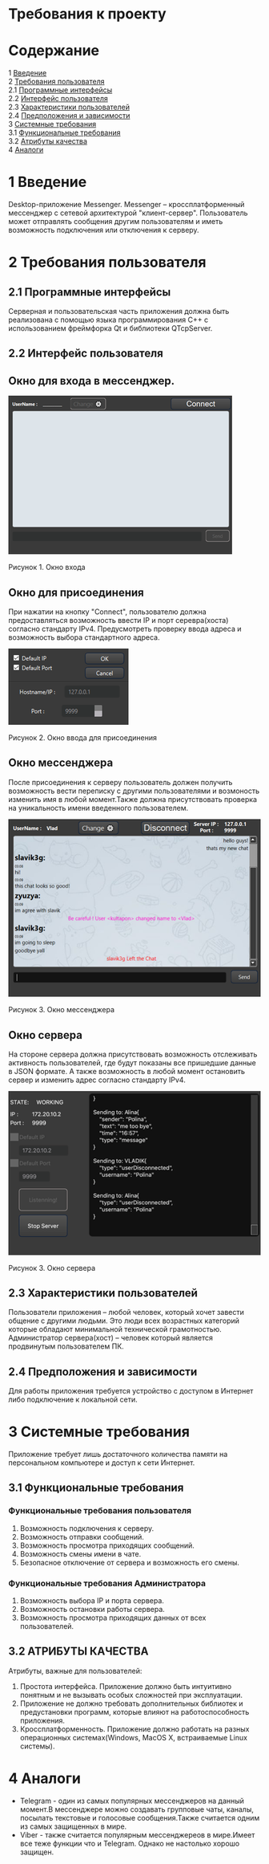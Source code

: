 # Требования к проекту

# Содержание
1 [Введение](#intro)   
2 [Требования пользователя](#user_requirements)  
2.1 [Программные интерфейсы](#software_interfaces)  
2.2 [Интерфейс пользователя](#user_interface)  
2.3 [Характеристики пользователей](#user_specifications)  
2.4 [Предположения и зависимости](#assumptions_and_dependencies)  
3 [Системные требования](#system_requirements)  
3.1 [Функциональные требования](#functional_requirements)   
3.2 [Атрибуты качества](#quality_attributes)  
4 [Аналоги](#Analogues)


# 1 Введение

Desktop-приложение Messenger. Messenger – кроссплатформенный мессенджер с сетевой архитектурой "клиент-сервер". Пользователь может отправлять сообщения другим пользователям и иметь возможность подключения или отключения к серверу. 

# 2 Требования пользователя

## 2.1 Программные интерфейсы

Серверная и пользовательская часть приложения должна быть реализована с помощью языка программирования C++ с использованием фреймфорка Qt и библиотеки QTcpServer.

## 2.2 Интерфейс пользователя

## Окно для входа в мессенджер.

![New Wireframe 1](/InterfacePictures/Authorization.png)

Рисунок 1. Окно входа

## Окно для присоединения

При нажатии на кнопку "Connect", пользователю должна предоставляться возможность ввести IP и порт серевра(хоста) согласно стандарту IPv4. Предусмотреть проверку ввода адреса и возможность выбора стандартного адреса.

![New Wireframe 2](/InterfacePictures/Connection.png)

Рисунок 2. Окно ввода для присоединения

## Окно мессенджера

После присоединения к серверу пользователь должен получить возможность вести переписку с другими пользователями и возмоность изменить имя в любой момент.Также должна присутствовать проверка на уникальность имени введенного пользователем.

![New Wireframe 3](/InterfacePictures/UserInterface.png)

Рисунок 3. Окно мессенджера

## Окно сервера

На стороне сервера должна присутствовать возможность отслеживать активность пользователей, где будут показаны все пришедшие данные в JSON формате. А также возможность в любой момент остановить сервер и изменить адрес согласно стандарту IPv4.

![New Wireframe 4](/InterfacePictures/ServerInterface.png)

Рисунок 3. Окно сервера

## 2.3 Характеристики пользователей

Пользователи приложения – любой человек, который хочет завести общение с другими людьми. Это люди всех возрастных категорий которые обладают минимальной технической грамотностью. 
Администратор сервера(хост) – человек который является продвинутым пользователем ПК.

## 2.4 Предположения и зависимости

Для работы приложения требуется устройство с доступом в Интернет либо подключение к локальной сети.

# 3 Системные требования

Приложение требует лишь достаточного количества памяти на персональном компьютере и доступ к сети Интернет.

## 3.1 Функциональные требования

###  Функциональные требования пользователя
1. Возможность подключения к серверу.
2. Возможность отправки сообщений.
3. Возможность просмотра приходящих сообщений.
4. Возможность смены имени в чате.
5. Безопасное отключение от сервера и возможность его смены.
###  Функциональные требования Администратора
1. Возможность выбора IP и порта сервера.
2. Возможность остановки работы сервера.
3. Возможность просмотра приходящих данных от всех пользователей.

## 3.2 АТРИБУТЫ КАЧЕСТВА

Атрибуты, важные для пользователей:
1. Простота интерфейса. Приложение должно быть интуитивно понятным и не вызывать особых сложностей при эксплуатации.
2. Приложение не должно требовать дополнительных библиотек и предустановки программ, которые влияют на работоспособность приложения.
3. Кроссплатформенность. Приложение должно работать на разных операционных системах(Windows, MacOS X, встраиваемые Linux системы).

# 4 Аналоги

- Telegram - один из самых популярных мессенджеров на данный момент.В мессенджере можно создавать групповые чаты, каналы, посылать текстовые и голосовые сообщения.Также считается одним из самых защищенных в мире.
- Viber - также считается популярным мессенджереов в мире.Имеет все теже функции что и Telegram. Однако не настолько хорошо защищен.